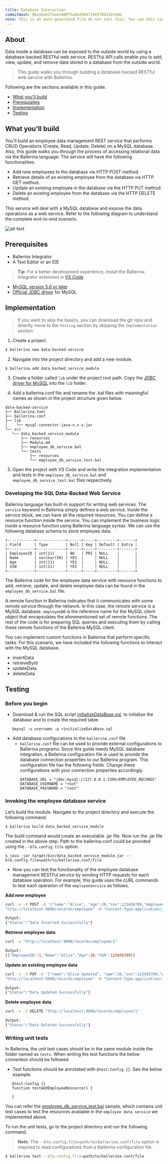 ```yaml
---
title: Database Interaction
commitHash: 9be2bde276ae340075a85d504719e5f8831bfe6b
note: This is an auto-generated file do not edit this, You can edit content in "ballerina-integrator" repo
---
```


## About
Data inside a database can be exposed to the outside world by using a database-backed RESTful web service. RESTful API calls enable you to add, view, update, and remove data stored in a database from the outside world.

> This guide walks you through building a database-backed RESTful web service with Ballerina.

Following are the sections available in this guide.

- [What you'll build](#what-youll-build)
- [Prerequisites](#prerequisites)
- [Implementation](#implementation)
- [Testing](#testing)

## What you'll build

You'll build an employee data management REST service that performs CRUD Operations (Create, Read, Update, Delete) on a MySQL database. Also, this guide walks you through the process of accessing relational data via the Ballerina language. The service will have the following functionalities.

* Add new employees to the database via HTTP POST method.
* Retrieve details of an existing employee from the database via HTTP GET method.
* Update an existing employee in the database via the HTTP PUT method.
* Delete an existing employee from the database via the HTTP DELETE method.

This service will deal with a MySQL database and expose the data operations as a web service. Refer to the following diagram to understand the complete end-to-end scenario.

![alt text](resources/data-backed-service.svg)

## Prerequisites
 
* Ballerina Integrator
* A Text Editor or an IDE 
> **Tip**: For a better development experience, install the Ballerina Integrator extension in [VS Code](https://code.visualstudio.com).
* [MySQL version 5.6 or later](https://www.mysql.com/downloads/)
* [Official JDBC driver](https://dev.mysql.com/downloads/connector/j/) for MySQL   

## Implementation

> If you want to skip the basics, you can download the git repo and directly move to the `Testing` section by skipping the `Implementation` section.

1. Create a project.
 ```bash
 $ ballerina new data-backed-service
 ```

 2. Navigate into the project directory and add a new module.
 ```bash
 $ ballerina add data_backed_service_module
 ```

 3. Create a folder called `lib` under the project root path. Copy the [JDBC driver for MySQL](https://dev.mysql.com/downloads/connector/j/) into the `lib` folder.

 4. Add a ballerina.conf file and rename the .bal files with meaningful names as shown in the project structure given below.
 ```shell
data-backed-service
├── Ballerina.toml
├── ballerina.conf
├── lib
│    └── mysql-connector-java-x.x.x.jar
└── src
    └── data_backed_service_module
        ├── resources
        ├── Module.md
        ├── employee_db_service.bal
        └── tests
            ├── resources
            └── employee_db_service_test.bal
```
5. Open the project with VS Code and write the integration implementation and tests in the `employee_db_service.bal` and `employee_db_service_test.bal` files respectively. 

### Developing the SQL Data-Backed Web Service
Ballerina language has built-in support for writing web services. The `service` keyword in Ballerina simply defines a web service. Inside the service block, we can have all the required resources. You can define a resource function inside the service. You can implement the business logic inside a resource function using Ballerina language syntax.
We can use the following database schema to store employee data.
```
+------------+-------------+------+-----+---------+-------+
| Field      | Type        | Null | Key | Default | Extra |
+------------+-------------+------+-----+---------+-------+
| EmployeeID | int(11)     | NO   | PRI | NULL    |       |
| Name       | varchar(50) | YES  |     | NULL    |       |
| Age        | int(11)     | YES  |     | NULL    |       |
| SSN        | int(11)     | YES  |     | NULL    |       |
+------------+-------------+------+-----+---------+-------+
```
The Ballerina code for the employee data service with resource functions to add, retrieve, update, and delete employee data can be found in the `employee_db_service.bal` file.

A remote function in Ballerina indicates that it communicates with some remote service through the network. In this case, the remote service is a MySQL database. `employeeDB` is the reference name for the MySQL client object that encapsulates the aforementioned set of remote functions. The rest of the code is for preparing SQL queries and executing them by calling these remote functions of the Ballerina MySQL client.

You can implement custom functions in Ballerina that perform specific tasks. For this scenario, we have included the following functions to interact with the MySQL database.

- insertData
- retrieveById
- updateData
- deleteData

## Testing 

### Before you begin
* Download & run the SQL script [initializeDataBase.sql](resources/initializeDataBase.sql), to initialize the database and to create the required table.
```
   $mysql -u username -p <initializeDataBase.sql 
``` 

- Add database configurations to the `ballerina.conf` file
   - `ballerina.conf` file can be used to provide external configurations to Ballerina programs. Since this guide needs MySQL database integration, a Ballerina configuration file is used to provide the database connection properties to our Ballerina program.
   This configuration file has the following fields. Change these configurations with your connection properties accordingly.
      ```
      DATABASE_URL = "jdbc:mysql://127.0.0.1:3306/EMPLOYEE_RECORDS"
      DATABASE_USERNAME = "root"
      DATABASE_PASSWORD = "root"
      ```

### Invoking the employee database service

Let’s build the module. Navigate to the project directory and execute the following command.

```
$ ballerina build data_backed_service_module
```

The build command would create an executable .jar file. Now run the .jar file created in the above step. Path to the ballerina.conf could be provided using the `--b7a.config.file` option.

```
$ java -jar target/bin/data_backed_service_module.jar --b7a.config.file=path/to/ballerina.conf/file
```

- Now you can test the functionality of the employee database management RESTFul service by sending HTTP requests for each database operation. For example, this guide uses the cURL commands to test each operation of the `employeeService` as follows.

**Add new employee** 
```bash
curl -v -X POST -d '{"name":"Alice", "age":20,"ssn":123456789,"employeeId":1}' \
"http://localhost:9090/records/employee" -H "Content-Type:application/json"

Output:  
{"Status":"Data Inserted Successfully"}
```

**Retrieve employee data** 
```bash
curl -v "http://localhost:9090/records/employee/1"

Output: 
[{"EmployeeID":1,"Name":"Alice","Age":20,"SSN":123456789}]
```
**Update an existing employee data** 
```bash
curl -v -X PUT -d '{"name":"Alice Updated", "age":30,"ssn":123456789,"employeeId":1}' \
"http://localhost:9090/records/employee" -H "Content-Type:application/json"

Output: 
{"Status":"Data Updated Successfully"}
```

**Delete employee data** 
```bash
curl -v -X DELETE "http://localhost:9090/records/employee/1"

Output: 
{"Status":"Data Deleted Successfully"}
```

### Writing unit tests 

In Ballerina, the unit test cases should be in the same module inside the folder named as `tests`.  When writing the test functions the below convention should be followed.
- Test functions should be annotated with `@test:Config {}`. See the below example.
```ballerina
   @test:Config {}
   function testAddEmployeeResource() {
   
   }
```
You can refer the [employee_db_service_test.bal](src/data_backed_service_module/tests/employee_db_service_test.bal) sample, which contains unit test cases to test the resources available in the `employee data service` we implemented above.

To run the unit tests, go to the project directory and run the following command.
> **Note**: The `--b7a.config.file=path/to/ballerina.conf/file` option is required to read configurations from a Ballerina configuration file.

```bash
$ ballerina test --b7a.config.file=path/to/ballerina.conf/file
```
